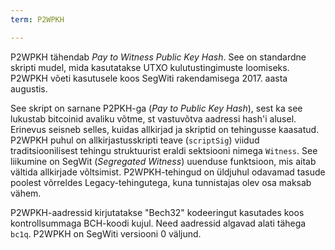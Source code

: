```yaml
---
term: P2WPKH

---
```

P2WPKH tähendab *Pay to Witness Public Key Hash*. See on standardne skripti mudel, mida kasutatakse UTXO kulutustingimuste loomiseks. P2WPKH võeti kasutusele koos SegWiti rakendamisega 2017. aasta augustis.

See skript on sarnane P2PKH-ga (*Pay to Public Key Hash*), sest ka see lukustab bitcoinid avaliku võtme, st vastuvõtva aadressi hash'i alusel. Erinevus seisneb selles, kuidas allkirjad ja skriptid on tehingusse kaasatud. P2WPKH puhul on allkirjastusskripti teave (`scriptSig`) viidud traditsioonilisest tehingu struktuurist eraldi sektsiooni nimega `Witness`. See liikumine on SegWit (*Segregated Witness*) uuenduse funktsioon, mis aitab vältida allkirjade võltsimist. P2WPKH-tehingud on üldjuhul odavamad tasude poolest võrreldes Legacy-tehingutega, kuna tunnistajas olev osa maksab vähem.

P2WPKH-aadressid kirjutatakse "Bech32" kodeeringut kasutades koos kontrollsummaga BCH-koodi kujul. Need aadressid algavad alati tähega `bc1q`. P2WPKH on SegWiti versiooni 0 väljund.